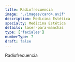 ```yaml
---
title: Radiofrecuencia
image: './images/card4.avif'
description: Medicina Estética
specialty: Medicina Estética
details: laser-para-manchas
type: ['faciales']
numberType: 7
draft: false
---
```


Radiofrecuencia
